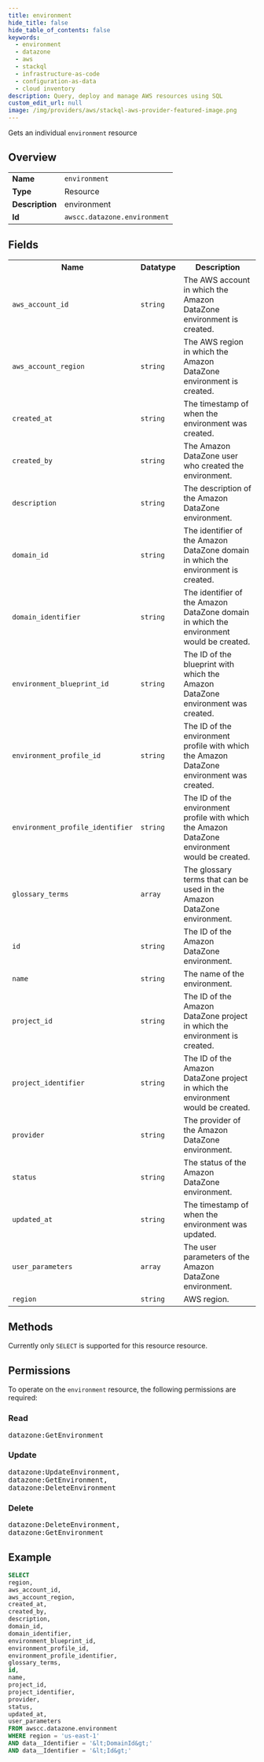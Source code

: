 ```yaml
---
title: environment
hide_title: false
hide_table_of_contents: false
keywords:
  - environment
  - datazone
  - aws
  - stackql
  - infrastructure-as-code
  - configuration-as-data
  - cloud inventory
description: Query, deploy and manage AWS resources using SQL
custom_edit_url: null
image: /img/providers/aws/stackql-aws-provider-featured-image.png
---
```

Gets an individual <code>environment</code> resource

## Overview
<table><tbody>
<tr><td><b>Name</b></td><td><code>environment</code></td></tr>
<tr><td><b>Type</b></td><td>Resource</td></tr>
<tr><td><b>Description</b></td><td>environment</td></tr>
<tr><td><b>Id</b></td><td><code>awscc.datazone.environment</code></td></tr>
</tbody></table>

## Fields
<table><tbody>
<tr><th>Name</th><th>Datatype</th><th>Description</th></tr>
<tr><td><code>aws_account_id</code></td><td><code>string</code></td><td>The AWS account in which the Amazon DataZone environment is created.</td></tr>
<tr><td><code>aws_account_region</code></td><td><code>string</code></td><td>The AWS region in which the Amazon DataZone environment is created.</td></tr>
<tr><td><code>created_at</code></td><td><code>string</code></td><td>The timestamp of when the environment was created.</td></tr>
<tr><td><code>created_by</code></td><td><code>string</code></td><td>The Amazon DataZone user who created the environment.</td></tr>
<tr><td><code>description</code></td><td><code>string</code></td><td>The description of the Amazon DataZone environment.</td></tr>
<tr><td><code>domain_id</code></td><td><code>string</code></td><td>The identifier of the Amazon DataZone domain in which the environment is created.</td></tr>
<tr><td><code>domain_identifier</code></td><td><code>string</code></td><td>The identifier of the Amazon DataZone domain in which the environment would be created.</td></tr>
<tr><td><code>environment_blueprint_id</code></td><td><code>string</code></td><td>The ID of the blueprint with which the Amazon DataZone environment was created.</td></tr>
<tr><td><code>environment_profile_id</code></td><td><code>string</code></td><td>The ID of the environment profile with which the Amazon DataZone environment was created.</td></tr>
<tr><td><code>environment_profile_identifier</code></td><td><code>string</code></td><td>The ID of the environment profile with which the Amazon DataZone environment would be created.</td></tr>
<tr><td><code>glossary_terms</code></td><td><code>array</code></td><td>The glossary terms that can be used in the Amazon DataZone environment.</td></tr>
<tr><td><code>id</code></td><td><code>string</code></td><td>The ID of the Amazon DataZone environment.</td></tr>
<tr><td><code>name</code></td><td><code>string</code></td><td>The name of the environment.</td></tr>
<tr><td><code>project_id</code></td><td><code>string</code></td><td>The ID of the Amazon DataZone project in which the environment is created.</td></tr>
<tr><td><code>project_identifier</code></td><td><code>string</code></td><td>The ID of the Amazon DataZone project in which the environment would be created.</td></tr>
<tr><td><code>provider</code></td><td><code>string</code></td><td>The provider of the Amazon DataZone environment.</td></tr>
<tr><td><code>status</code></td><td><code>string</code></td><td>The status of the Amazon DataZone environment.</td></tr>
<tr><td><code>updated_at</code></td><td><code>string</code></td><td>The timestamp of when the environment was updated.</td></tr>
<tr><td><code>user_parameters</code></td><td><code>array</code></td><td>The user parameters of the Amazon DataZone environment.</td></tr>
<tr><td><code>region</code></td><td><code>string</code></td><td>AWS region.</td></tr>

</tbody></table>

## Methods
Currently only <code>SELECT</code> is supported for this resource resource.

## Permissions

To operate on the <code>environment</code> resource, the following permissions are required:

### Read
<pre>
datazone:GetEnvironment</pre>

### Update
<pre>
datazone:UpdateEnvironment,
datazone:GetEnvironment,
datazone:DeleteEnvironment</pre>

### Delete
<pre>
datazone:DeleteEnvironment,
datazone:GetEnvironment</pre>


## Example
```sql
SELECT
region,
aws_account_id,
aws_account_region,
created_at,
created_by,
description,
domain_id,
domain_identifier,
environment_blueprint_id,
environment_profile_id,
environment_profile_identifier,
glossary_terms,
id,
name,
project_id,
project_identifier,
provider,
status,
updated_at,
user_parameters
FROM awscc.datazone.environment
WHERE region = 'us-east-1'
AND data__Identifier = '&lt;DomainId&gt;'
AND data__Identifier = '&lt;Id&gt;'
```
